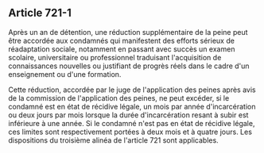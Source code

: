 Article 721-1
----
Après un an de détention, une réduction supplémentaire de la peine peut être
accordée aux condamnés qui manifestent des efforts sérieux de réadaptation
sociale, notamment en passant avec succès un examen scolaire, universitaire ou
professionnel traduisant l'acquisition de connaissances nouvelles ou justifiant
de progrès réels dans le cadre d'un enseignement ou d'une formation.

Cette réduction, accordée par le juge de l'application des peines après avis de
la commission de l'application des peines, ne peut excéder, si le condamné est
en état de récidive légale, un mois par année d'incarcération ou deux jours par
mois lorsque la durée d'incarcération resant à subir est inférieure à une année.
Si le condamné n'est pas en état de récidive légale, ces limites sont
respectivement portées à deux mois et à quatre jours. Les dispositions du
troisième alinéa de l'article 721 sont applicables.
